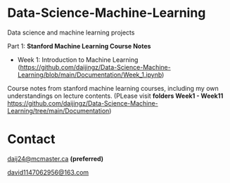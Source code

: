 # Data-Science-Machine-Learning
Data science and machine learning projects

Part 1: **Stanford Machine Learning Course Notes**

* Week 1: Introduction to Machine Learning (https://github.com/daijingz/Data-Science-Machine-Learning/blob/main/Documentation/Week_1.ipynb)

Course notes from stanford machine learning courses, including my own understandings on lecture contents.
(PLease visit **folders Week1 - Week11** https://github.com/daijingz/Data-Science-Machine-Learning/tree/main/Documentation)

# Contact
daij24@mcmaster.ca
**(preferred)**

david1147062956@163.com
